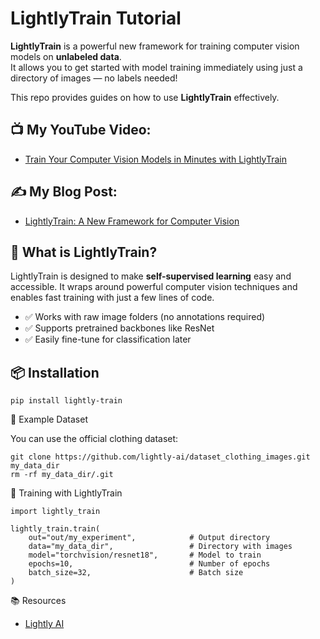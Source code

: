 # LightlyTrain Tutorial

**LightlyTrain** is a powerful new framework for training computer vision models on **unlabeled data**.  
It allows you to get started with model training immediately using just a directory of images — no labels needed!

This repo provides guides on how to use **LightlyTrain** effectively.

## 📺 My YouTube Video:

- [Train Your Computer Vision Models in Minutes with LightlyTrain](https://youtu.be/CtvX6yjUA_k)

## ✍️ My Blog Post:

- [LightlyTrain: A New Framework for Computer Vision](https://medium.com/data-science-collective/lightlytrain-a-new-framework-for-computer-vision-1b71d988789b)

## 🚀 What is LightlyTrain?

LightlyTrain is designed to make **self-supervised learning** easy and accessible. It wraps around powerful computer vision techniques and enables fast training with just a few lines of code.

- ✅ Works with raw image folders (no annotations required)
- ✅ Supports pretrained backbones like ResNet
- ✅ Easily fine-tune for classification later

## 📦 Installation

```
pip install lightly-train
```

📁 Example Dataset

You can use the official clothing dataset:

```
git clone https://github.com/lightly-ai/dataset_clothing_images.git my_data_dir
rm -rf my_data_dir/.git  
```

🧠 Training with LightlyTrain

```
import lightly_train

lightly_train.train(
    out="out/my_experiment",            # Output directory
    data="my_data_dir",                 # Directory with images
    model="torchvision/resnet18",       # Model to train
    epochs=10,                          # Number of epochs
    batch_size=32,                      # Batch size
)
```

📚 Resources

- [Lightly AI](https://docs.lightly.ai/train/stable/index.html)

